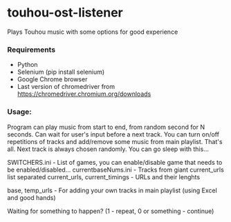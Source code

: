 # touhou-ost-listener
Plays Touhou music with some options for good experience

### Requirements
- Python
- Selenium (pip install selenium)
- Google Chrome browser
- Last version of chromedriver from https://chromedriver.chromium.org/downloads

### Usage:
Program can play music from start to end, from random second for N seconds. Can wait for user's input before a next track.
You can turn on/off repetitions of tracks and add/remove some music from main playlist. That's all.
Next track is always chosen randomly.
You can go sleep with this...

SWITCHERS.ini - List of games, you can enable/disable game that needs to be enabled/disabled...
currentbaseNums.ini - Tracks from giant current_urls list separated
current_urls, current_timings - URLs and their lenghts

base, temp_urls - For adding your own tracks in main playlist (using Excel and good hands)

Waiting for something to happen? (1 - repeat, 0 or something - continue)
